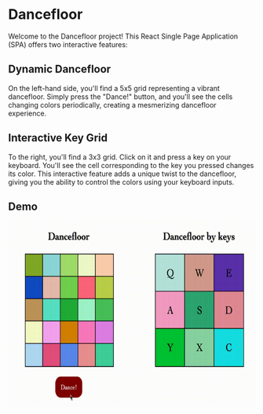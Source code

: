 # Dancefloor

Welcome to the Dancefloor project! This React Single Page Application (SPA) offers two interactive features:

## Dynamic Dancefloor

On the left-hand side, you'll find a 5x5 grid representing a vibrant dancefloor. Simply press the "Dance!" button, and you'll see the cells changing colors periodically, creating a mesmerizing dancefloor experience.

## Interactive Key Grid

To the right, you'll find a 3x3 grid. Click on it and press a key on your keyboard. You'll see the cell corresponding to the key you pressed changes its color. This interactive feature adds a unique twist to the dancefloor, giving you the ability to control the colors using your keyboard inputs.

## Demo

![Alt Text](demo.gif)
